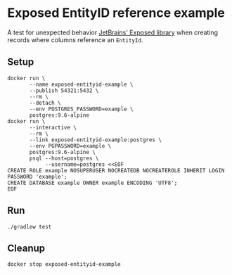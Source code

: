 Exposed EntityID reference example
===

A test for unexpected behavior [JetBrains' Exposed library](https://github.com/JetBrains/Exposed) when creating records where columns reference an `EntityId`.


Setup
---

```
docker run \
       --name exposed-entityid-example \
       --publish 54321:5432 \
       --rm \
       --detach \
       --env POSTGRES_PASSWORD=example \
       postgres:9.6-alpine
docker run \
       --interactive \
       --rm \
       --link exposed-entityid-example:postgres \
       --env PGPASSWORD=example \
       postgres:9.6-alpine \
       psql --host=postgres \
            --username=postgres <<EOF
CREATE ROLE example NOSUPERUSER NOCREATEDB NOCREATEROLE INHERIT LOGIN PASSWORD 'example';
CREATE DATABASE example OWNER example ENCODING 'UTF8';
EOF
```


Run
---

```
./gradlew test
```


Cleanup
---

```
docker stop exposed-entityid-example
```
